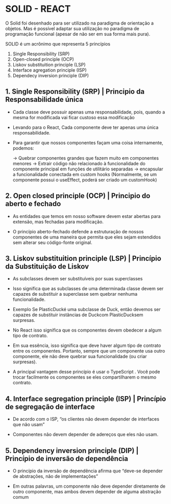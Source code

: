 # SOLID - REACT

O Solid foi desenhado para ser utilizado na paradigma de orientação a objetos. Mas é possível adaptar sua utilização no paradigma de programação funcional (apesar de não ser em sua forma mais pura).

SOLID é um acrônimo que representa 5 princípios

1. Single Responsibility (SRP)
2. Open-closed principle (OCP)
3. Liskov substituition principle (LSP)
4. Interface agregation principle (ISP)
5. Dependecy inversion principle (DIP)

## 1. Single Responsibility (SRP) | Principio da Responsabilidade única

- Cada classe deve possuir apenas uma responsabilidade, pois, quando a mesma for modificada vai ficar custoso essa modificação

- Levando para o React, Cada componente deve ter apenas uma única responsabilidade.

- Para garantir que nossos componentes façam uma coisa internamente, podemos:

  -> Quebrar componentes grandes que fazem muito em componentes menores
  -> Extrair código não relacionado à funcionalidade do componente principal em funções de utilitário separadas
  -> encapsular a funcionalidade conectada em custom hooks (Normalmente, se um componente possui o useEffect, poderá ser criado um customHook)

## 2. Open closed principle (OCP) | Principio do aberto e fechado

- As entidades que temos em nosso software devem estar abertas para extensão, mas fechadas para modificação.

- O princípio aberto-fechado defende a estruturação de nossos componentes de uma maneira que permita que eles sejam estendidos sem alterar seu código-fonte original.

## 3. Liskov substituition principle (LSP) | Princípio da Substituição de Liskov

- As subclasses devem ser substituíveis por suas superclasses

- Isso significa que as subclasses de uma determinada classe devem ser capazes de substituir a superclasse sem quebrar nenhuma funcionalidade.

- Exemplo
  Se PlasticDucké uma subclasse de Duck, então devemos ser capazes de substituir instâncias de Duckcom PlasticDucksem surpresas.

- No React isso significa que os componentes devem obedecer a algum tipo de contrato.

- Em sua essência, isso significa que deve haver algum tipo de contrato entre os componentes. Portanto, sempre que um componente usa outro componente, ele não deve quebrar sua funcionalidade (ou criar surpresas).

- A principal vantagem desse princípio é usar o TypeScript . Você pode trocar facilmente os componentes se eles compartilharem o mesmo contrato.

## 4. Interface segregation principle (ISP) | Princípio de segregação de interface

- De acordo com o ISP, “os clientes não devem depender de interfaces que não usam”

- Componentes não devem depender de adereços que eles não usam.

## 5. Dependency inversion principle (DIP) | Princípio de inversão de dependência

- O princípio da inversão de dependência afirma que “deve-se depender de abstrações, não de implementações”

- Em outras palavras, um componente não deve depender diretamente de outro componente, mas ambos devem depender de alguma abstração comum
